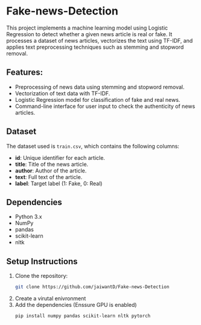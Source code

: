 # Fake-news-Detection

This project implements a machine learning model using Logistic Regression to detect whether a given news article is real or fake. It processes a dataset of news articles, vectorizes the text using TF-IDF, and applies text preprocessing techniques such as stemming and stopword removal.

## Features:
- Preprocessing of news data using stemming and stopword removal.
- Vectorization of text data with TF-IDF.
- Logistic Regression model for classification of fake and real news.
- Command-line interface for user input to check the authenticity of news articles.

## Dataset
The dataset used is `train.csv`, which contains the following columns:
- **id**: Unique identifier for each article.
- **title**: Title of the news article.
- **author**: Author of the article.
- **text**: Full text of the article.
- **label**: Target label (1: Fake, 0: Real)

## Dependencies
- Python 3.x
- NumPy
- pandas
- scikit-learn
- nltk

## Setup Instructions
1. Clone the repository:
   ```bash
   git clone https://github.com/jaiwantD/Fake-news-Detection
2. Create a virutal enivronment
3. Add the dependencies (Enssure GPU is enabled)
   ```bash
   pip install numpy pandas scikit-learn nltk pytorch

